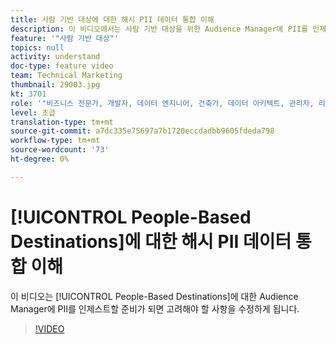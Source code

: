 ```yaml
---
title: 사람 기반 대상에 대한 해시 PII 데이터 통합 이해
description: 이 비디오에서는 사람 기반 대상을 위한 Audience Manager에 PII를 인제스트할 준비가 되면 고려해야 하는 사항을 다룹니다.
feature: '"사람 기반 대상"'
topics: null
activity: understand
doc-type: feature video
team: Technical Marketing
thumbnail: 29003.jpg
kt: 3701
role: '"비즈니스 전문가, 개발자, 데이터 엔지니어, 건축가, 데이터 아키텍트, 관리자, 리더"'
level: 초급
translation-type: tm+mt
source-git-commit: a7dc335e75697a7b1720eccdadbb9605fdeda798
workflow-type: tm+mt
source-wordcount: '73'
ht-degree: 0%

---
```



# [!UICONTROL People-Based Destinations]에 대한 해시 PII 데이터 통합 이해

이 비디오는 [!UICONTROL People-Based Destinations]에 대한 Audience Manager에 PII를 인제스트할 준비가 되면 고려해야 할 사항을 수정하게 됩니다.

>[!VIDEO](https://video.tv.adobe.com/v/29003/?quality=12)
